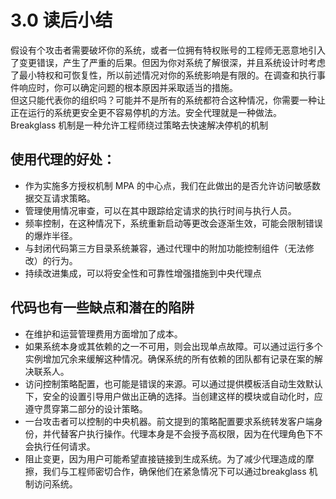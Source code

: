 # 3.0 读后小结
假设有个攻击者需要破坏你的系统，或者一位拥有特权账号的工程师无恶意地引入了变更错误，产生了严重的后果。但因为你对系统了解很深，并且系统设计时考虑了最小特权和可恢复性，所以前述情况对你的系统影响是有限的。在调查和执行事件响应时，你可以确定问题的根本原因并采取适当的措施。  
但这只能代表你的组织吗？可能并不是所有的系统都符合这种情况，你需要一种让正在运行的系统更安全更不容易停机的方法。安全代理就是一种做法。
Breakglass 机制是一种允许工程师绕过策略去快速解决停机的机制
## 使用代理的好处：  
 *  作为实施多方授权机制 MPA 的中心点，我们在此做出的是否允许访问敏感数据交互请求策略。
 *  管理使用情况审查，可以在其中跟踪给定请求的执行时间与执行人员。
 *  频率控制，在这种情况下，系统重新启动等更改会逐渐生效，可能会限制错误的爆炸半径。
 * 与封闭代码第三方目录系统兼容，通过代理中的附加功能控制组件（无法修改）的行为。
 * 持续改进集成，可以将安全性和可靠性增强措施到中央代理点
## 代码也有一些缺点和潜在的陷阱
 * 在维护和运营管理费用方面增加了成本。
 * 如果系统本身或其依赖的之一不可用，则会出现单点故障。可以通过运行多个实例增加冗余来缓解这种情况。确保系统的所有依赖的团队都有记录在案的解决联系人。
 * 访问控制策略配置，也可能是错误的来源。可以通过提供模板活自动生效默认下，安全的设置引导用户做出正确的选择。当创建这样的模块或自动化时，应遵守贯穿第二部分的设计策略。
 * 一台攻击者可以控制的中央机器。前文提到的策略配置要求系统转发客户端身份，并代替客户执行操作。代理本身是不会授予高权限，因为在代理角色下不会执行任何请求。
 * 阻止变更，因为用户可能希望直接链接到生成系统。为了减少代理造成的摩擦，我们与工程师密切合作，确保他们在紧急情况下可以通过breakglass 机制访问系统。
